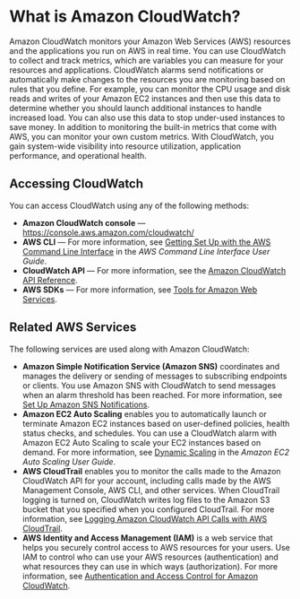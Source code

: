 # What is Amazon CloudWatch?<a name="WhatIsCloudWatch"></a>

Amazon CloudWatch monitors your Amazon Web Services \(AWS\) resources and the applications you run on AWS in real time\. You can use CloudWatch to collect and track metrics, which are variables you can measure for your resources and applications\. CloudWatch alarms send notifications or automatically make changes to the resources you are monitoring based on rules that you define\. For example, you can monitor the CPU usage and disk reads and writes of your Amazon EC2 instances and then use this data to determine whether you should launch additional instances to handle increased load\. You can also use this data to stop under\-used instances to save money\. In addition to monitoring the built\-in metrics that come with AWS, you can monitor your own custom metrics\. With CloudWatch, you gain system\-wide visibility into resource utilization, application performance, and operational health\.

## Accessing CloudWatch<a name="accessing_cloudwatch"></a>

You can access CloudWatch using any of the following methods:
+ **Amazon CloudWatch console** — [https://console\.aws\.amazon\.com/cloudwatch/](https://console.aws.amazon.com/cloudwatch/)
+ **AWS CLI** — For more information, see [Getting Set Up with the AWS Command Line Interface](http://docs.aws.amazon.com/cli/latest/userguide/cli-chap-getting-set-up.html) in the *AWS Command Line Interface User Guide*\.
+ **CloudWatch API** — For more information, see the [Amazon CloudWatch API Reference](http://docs.aws.amazon.com/AmazonCloudWatch/latest/APIReference/Welcome.html)\.
+ **AWS SDKs** — For more information, see [Tools for Amazon Web Services](http://aws.amazon.com/tools)\.

## Related AWS Services<a name="related_services"></a>

The following services are used along with Amazon CloudWatch:
+ **Amazon Simple Notification Service \(Amazon SNS\)** coordinates and manages the delivery or sending of messages to subscribing endpoints or clients\. You use Amazon SNS with CloudWatch to send messages when an alarm threshold has been reached\. For more information, see [Set Up Amazon SNS Notifications](US_SetupSNS.md)\.
+ **Amazon EC2 Auto Scaling** enables you to automatically launch or terminate Amazon EC2 instances based on user\-defined policies, health status checks, and schedules\. You can use a CloudWatch alarm with Amazon EC2 Auto Scaling to scale your EC2 instances based on demand\. For more information, see [Dynamic Scaling](http://docs.aws.amazon.com/autoscaling/ec2/userguide/as-scale-based-on-demand.html) in the *Amazon EC2 Auto Scaling User Guide*\.
+ **AWS CloudTrail** enables you to monitor the calls made to the Amazon CloudWatch API for your account, including calls made by the AWS Management Console, AWS CLI, and other services\. When CloudTrail logging is turned on, CloudWatch writes log files to the Amazon S3 bucket that you specified when you configured CloudTrail\. For more information, see [Logging Amazon CloudWatch API Calls with AWS CloudTrail](logging_cw_api_calls.md)\.
+ **AWS Identity and Access Management \(IAM\)** is a web service that helps you securely control access to AWS resources for your users\. Use IAM to control who can use your AWS resources \(authentication\) and what resources they can use in which ways \(authorization\)\. For more information, see [Authentication and Access Control for Amazon CloudWatch](auth-and-access-control-cw.md)\.